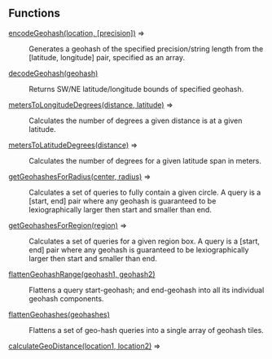 ## Functions

<dl>
<dt><a href="#encodeGeohash">encodeGeohash(location, [precision])</a> ⇒</dt>
<dd><p>Generates a geohash of the specified precision/string length from the  [latitude, longitude]
pair, specified as an array.</p></dd>
<dt><a href="#decodeGeohash">decodeGeohash(geohash)</a></dt>
<dd><p>Returns SW/NE latitude/longitude bounds of specified geohash.</p></dd>
<dt><a href="#metersToLongitudeDegrees">metersToLongitudeDegrees(distance, latitude)</a> ⇒</dt>
<dd><p>Calculates the number of degrees a given distance is at a given latitude.</p></dd>
<dt><a href="#metersToLatitudeDegrees">metersToLatitudeDegrees(distance)</a> ⇒</dt>
<dd><p>Calculates the number of degrees for a given latitude span in meters.</p></dd>
<dt><a href="#getGeohashesForRadius">getGeohashesForRadius(center, radius)</a> ⇒</dt>
<dd><p>Calculates a set of queries to fully contain a given circle. A query is a [start, end] pair
where any geohash is guaranteed to be lexiographically larger then start and smaller than end.</p></dd>
<dt><a href="#getGeohashesForRegion">getGeohashesForRegion(region)</a> ⇒</dt>
<dd><p>Calculates a set of queries for a given region box. A query is a [start, end] pair
where any geohash is guaranteed to be lexiographically larger then start and smaller than end.</p></dd>
<dt><a href="#flattenGeohashRange">flattenGeohashRange(geohash1, geohash2)</a></dt>
<dd><p>Flattens a query start-geohash; and end-geohash into all its individual geohash components.</p></dd>
<dt><a href="#flattenGeohashes">flattenGeohashes(geohashes)</a></dt>
<dd><p>Flattens a set of geo-hash queries into a single array of geohash tiles.</p></dd>
<dt><a href="#calculateGeoDistance">calculateGeoDistance(location1, location2)</a> ⇒</dt>
<dd><p>Method which calculates the distance, in meters, between two locations,
via the Haversine formula. Note that this is approximate due to the fact that the
Earth's radius varies between 6356.752 km and 6378.137 km.</p></dd>
</dl>

<a name="encodeGeohash"></a>

## encodeGeohash(location, [precision]) ⇒
<p>Generates a geohash of the specified precision/string length from the  [latitude, longitude]
pair, specified as an array.</p>

**Kind**: global function  
**Returns**: <p>The geohash of the inputted location.</p>  

| Param | Type | Description |
| --- | --- | --- |
| location | <code>object</code> | <p>The {latitude, longitude} to encode into a geohash.</p> |
| [precision] | <code>number</code> | <p>The length of the geohash to create. If no precision is specified, the global default is used.</p> |

<a name="decodeGeohash"></a>

## decodeGeohash(geohash)
<p>Returns SW/NE latitude/longitude bounds of specified geohash.</p>

**Kind**: global function  

| Param | Type | Description |
| --- | --- | --- |
| geohash | <code>string</code> | <p>Cell that bounds are required of.</p> |

<a name="metersToLongitudeDegrees"></a>

## metersToLongitudeDegrees(distance, latitude) ⇒
<p>Calculates the number of degrees a given distance is at a given latitude.</p>

**Kind**: global function  
**Returns**: <p>The number of degrees the distance corresponds to.</p>  

| Param | Type | Description |
| --- | --- | --- |
| distance | <code>number</code> | <p>The distance to convert.</p> |
| latitude | <code>number</code> | <p>The latitude at which to calculate.</p> |

<a name="metersToLatitudeDegrees"></a>

## metersToLatitudeDegrees(distance) ⇒
<p>Calculates the number of degrees for a given latitude span in meters.</p>

**Kind**: global function  
**Returns**: <p>The number of degrees the distance corresponds to.</p>  

| Param | Type | Description |
| --- | --- | --- |
| distance | <code>number</code> | <p>The distance to convert.</p> |

<a name="getGeohashesForRadius"></a>

## getGeohashesForRadius(center, radius) ⇒
<p>Calculates a set of queries to fully contain a given circle. A query is a [start, end] pair
where any geohash is guaranteed to be lexiographically larger then start and smaller than end.</p>

**Kind**: global function  
**Returns**: <p>An array of geohashes containing a [start, end] pair.</p>  

| Param | Type | Description |
| --- | --- | --- |
| center | <code>object</code> | <p>The center given as {latitude, longitude}.</p> |
| radius | <code>number</code> | <p>The radius of the circle in meters.</p> |

<a name="getGeohashesForRegion"></a>

## getGeohashesForRegion(region) ⇒
<p>Calculates a set of queries for a given region box. A query is a [start, end] pair
where any geohash is guaranteed to be lexiographically larger then start and smaller than end.</p>

**Kind**: global function  
**Returns**: <p>An array of geohashes containing a [start, end] pair.</p>  

| Param | Type | Description |
| --- | --- | --- |
| region | <code>object</code> | <p>The region given as {latitude, longitude, latitudeDelta, longitudeDelta}.</p> |

<a name="flattenGeohashRange"></a>

## flattenGeohashRange(geohash1, geohash2)
<p>Flattens a query start-geohash; and end-geohash into all its individual geohash components.</p>

**Kind**: global function  

| Param | Type | Description |
| --- | --- | --- |
| geohash1 | <code>string</code> | <p>The geohash from range</p> |
| geohash2 | <code>string</code> | <p>The geohash to range</p> |

<a name="flattenGeohashes"></a>

## flattenGeohashes(geohashes)
<p>Flattens a set of geo-hash queries into a single array of geohash tiles.</p>

**Kind**: global function  

| Param | Type | Description |
| --- | --- | --- |
| geohashes | <code>Array.&lt;Array.&lt;string&gt;&gt;</code> | <p>The geohashes array</p> |

<a name="calculateGeoDistance"></a>

## calculateGeoDistance(location1, location2) ⇒
<p>Method which calculates the distance, in meters, between two locations,
via the Haversine formula. Note that this is approximate due to the fact that the
Earth's radius varies between 6356.752 km and 6378.137 km.</p>

**Kind**: global function  
**Returns**: <p>The distance, in meters, between the inputted locations.</p>  

| Param | Type | Description |
| --- | --- | --- |
| location1 | <code>object</code> | <p>The {latitude, longitude} of the first location.</p> |
| location2 | <code>object</code> | <p>The {latitude, longitude} of the second location.</p> |

